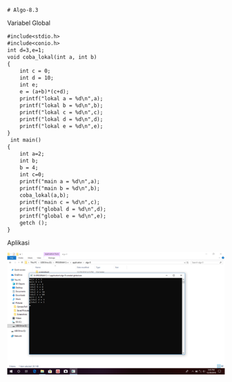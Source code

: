     # Algo-8.3
Variabel Global

    #include<stdio.h>
    #include<conio.h>
    int d=3,e=1;
    void coba_lokal(int a, int b)
    {
        int c = 0;
        int d = 10;
        int e;
        e = (a+b)*(c+d);
        printf("lokal a = %d\n",a);
        printf("lokal b = %d\n",b);
        printf("lokal c = %d\n",c);
        printf("lokal d = %d\n",d);
        printf("lokal e = %d\n",e);
    }
     int main()
    {
        int a=2;
        int b;
        b = 4;
        int c=0;
        printf("main a = %d\n",a);
        printf("main b = %d\n",b);
        coba_lokal(a,b);
        printf("main c = %d\n",c);
        printf("global d = %d\n",d);
        printf("global e = %d\n",e);
        getch ();
    }

 Aplikasi
 
 ![img](https://github.com/muhammadyusufalfaqih/Algo-8.3/blob/master/variabel%20global%20img.png)
